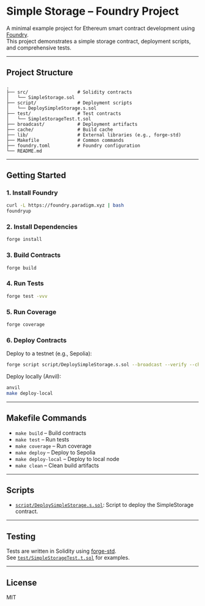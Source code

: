 # Simple Storage – Foundry Project

A minimal example project for Ethereum smart contract development using [Foundry](https://book.getfoundry.sh/).  
This project demonstrates a simple storage contract, deployment scripts, and comprehensive tests.

---

## Project Structure

```plaintext
.
├── src/                  # Solidity contracts
│   └── SimpleStorage.sol
├── script/               # Deployment scripts
│   └── DeploySimpleStorage.s.sol
├── test/                 # Test contracts
│   └── SimpleStorageTest.t.sol
├── broadcast/            # Deployment artifacts
├── cache/                # Build cache
├── lib/                  # External libraries (e.g., forge-std)
├── Makefile              # Common commands
├── foundry.toml          # Foundry configuration
└── README.md
```

---

## Getting Started

### 1. Install Foundry

```sh
curl -L https://foundry.paradigm.xyz | bash
foundryup
```

### 2. Install Dependencies

```sh
forge install
```

### 3. Build Contracts

```sh
forge build
```

### 4. Run Tests

```sh
forge test -vvv
```

### 5. Run Coverage

```sh
forge coverage
```

### 6. Deploy Contracts

Deploy to a testnet (e.g., Sepolia):

```sh
forge script script/DeploySimpleStorage.s.sol --broadcast --verify --chain-id 11155111 --rpc-url <YOUR_RPC_URL> --private-key <YOUR_PRIVATE_KEY>
```

Deploy locally (Anvil):

```sh
anvil
make deploy-local
```

---

## Makefile Commands

- `make build` – Build contracts
- `make test` – Run tests
- `make coverage` – Run coverage
- `make deploy` – Deploy to Sepolia
- `make deploy-local` – Deploy to local node
- `make clean` – Clean build artifacts

---

## Scripts

- [`script/DeploySimpleStorage.s.sol`](script/DeploySimpleStorage.s.sol): Script to deploy the SimpleStorage contract.

---

## Testing

Tests are written in Solidity using [forge-std](lib/forge-std/README.md).  
See [`test/SimpleStorageTest.t.sol`](test/SimpleStorageTest.t.sol) for examples.

---

## License

MIT

